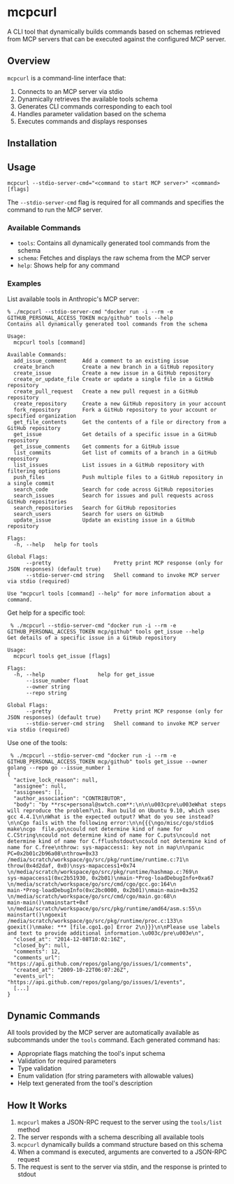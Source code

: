 # mcpcurl

A CLI tool that dynamically builds commands based on schemas retrieved from MCP servers that can
be executed against the configured MCP server.

## Overview

`mcpcurl` is a command-line interface that:

1. Connects to an MCP server via stdio
2. Dynamically retrieves the available tools schema
3. Generates CLI commands corresponding to each tool
4. Handles parameter validation based on the schema
5. Executes commands and displays responses

## Installation

## Usage

```console
mcpcurl --stdio-server-cmd="<command to start MCP server>" <command> [flags]
```

The `--stdio-server-cmd` flag is required for all commands and specifies the command to run the MCP server.

### Available Commands

- `tools`: Contains all dynamically generated tool commands from the schema
- `schema`: Fetches and displays the raw schema from the MCP server
- `help`: Shows help for any command

### Examples

List available tools in Anthropic's MCP server:

```console
% ./mcpcurl --stdio-server-cmd "docker run -i --rm -e GITHUB_PERSONAL_ACCESS_TOKEN mcp/github" tools --help
Contains all dynamically generated tool commands from the schema

Usage:
  mcpcurl tools [command]

Available Commands:
  add_issue_comment     Add a comment to an existing issue
  create_branch         Create a new branch in a GitHub repository
  create_issue          Create a new issue in a GitHub repository
  create_or_update_file Create or update a single file in a GitHub repository
  create_pull_request   Create a new pull request in a GitHub repository
  create_repository     Create a new GitHub repository in your account
  fork_repository       Fork a GitHub repository to your account or specified organization
  get_file_contents     Get the contents of a file or directory from a GitHub repository
  get_issue             Get details of a specific issue in a GitHub repository
  get_issue_comments    Get comments for a GitHub issue
  list_commits          Get list of commits of a branch in a GitHub repository
  list_issues           List issues in a GitHub repository with filtering options
  push_files            Push multiple files to a GitHub repository in a single commit
  search_code           Search for code across GitHub repositories
  search_issues         Search for issues and pull requests across GitHub repositories
  search_repositories   Search for GitHub repositories
  search_users          Search for users on GitHub
  update_issue          Update an existing issue in a GitHub repository

Flags:
  -h, --help   help for tools

Global Flags:
      --pretty                    Pretty print MCP response (only for JSON responses) (default true)
      --stdio-server-cmd string   Shell command to invoke MCP server via stdio (required)

Use "mcpcurl tools [command] --help" for more information about a command.
```

Get help for a specific tool:

```console
 % ./mcpcurl --stdio-server-cmd "docker run -i --rm -e GITHUB_PERSONAL_ACCESS_TOKEN mcp/github" tools get_issue --help
Get details of a specific issue in a GitHub repository

Usage:
  mcpcurl tools get_issue [flags]

Flags:
  -h, --help                 help for get_issue
      --issue_number float   
      --owner string         
      --repo string

Global Flags:
      --pretty                    Pretty print MCP response (only for JSON responses) (default true)
      --stdio-server-cmd string   Shell command to invoke MCP server via stdio (required)

```

Use one of the tools:

```console
 % ./mcpcurl --stdio-server-cmd "docker run -i --rm -e GITHUB_PERSONAL_ACCESS_TOKEN mcp/github" tools get_issue --owner golang --repo go --issue_number 1
{
  "active_lock_reason": null,
  "assignee": null,
  "assignees": [],
  "author_association": "CONTRIBUTOR",
  "body": "by **rsc+personal@swtch.com**:\n\n\u003cpre\u003eWhat steps will reproduce the problem?\n1. Run build on Ubuntu 9.10, which uses gcc 4.4.1\n\nWhat is the expected output? What do you see instead?\n\nCgo fails with the following error:\n\n{{{\ngo/misc/cgo/stdio$ make\ncgo  file.go\ncould not determine kind of name for C.CString\ncould not determine kind of name for C.puts\ncould not determine kind of name for C.fflushstdout\ncould not determine kind of name for C.free\nthrow: sys·mapaccess1: key not in map\n\npanic PC=0x2b01c2b96a08\nthrow+0x33 /media/scratch/workspace/go/src/pkg/runtime/runtime.c:71\n    throw(0x4d2daf, 0x0)\nsys·mapaccess1+0x74 \n/media/scratch/workspace/go/src/pkg/runtime/hashmap.c:769\n    sys·mapaccess1(0xc2b51930, 0x2b01)\nmain·*Prog·loadDebugInfo+0xa67 \n/media/scratch/workspace/go/src/cmd/cgo/gcc.go:164\n    main·*Prog·loadDebugInfo(0xc2bc0000, 0x2b01)\nmain·main+0x352 \n/media/scratch/workspace/go/src/cmd/cgo/main.go:68\n    main·main()\nmainstart+0xf \n/media/scratch/workspace/go/src/pkg/runtime/amd64/asm.s:55\n    mainstart()\ngoexit /media/scratch/workspace/go/src/pkg/runtime/proc.c:133\n    goexit()\nmake: *** [file.cgo1.go] Error 2\n}}}\n\nPlease use labels and text to provide additional information.\u003c/pre\u003e\n",
  "closed_at": "2014-12-08T10:02:16Z",
  "closed_by": null,
  "comments": 12,
  "comments_url": "https://api.github.com/repos/golang/go/issues/1/comments",
  "created_at": "2009-10-22T06:07:26Z",
  "events_url": "https://api.github.com/repos/golang/go/issues/1/events",
  [...]
}
```

## Dynamic Commands

All tools provided by the MCP server are automatically available as subcommands under the `tools` command. Each generated command has:

- Appropriate flags matching the tool's input schema
- Validation for required parameters
- Type validation
- Enum validation (for string parameters with allowable values)
- Help text generated from the tool's description

## How It Works

1. `mcpcurl` makes a JSON-RPC request to the server using the `tools/list` method
2. The server responds with a schema describing all available tools
3. `mcpcurl` dynamically builds a command structure based on this schema
4. When a command is executed, arguments are converted to a JSON-RPC request
5. The request is sent to the server via stdin, and the response is printed to stdout
